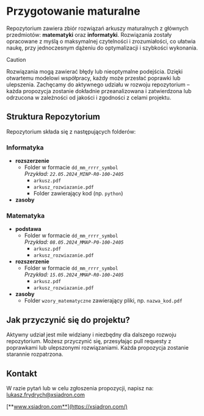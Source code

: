 # Przygotowanie maturalne

Repozytorium zawiera zbiór rozwiązań arkuszy maturalnych z głównych przedmiotów: **matematyki** oraz **informatyki**. Rozwiązania zostały opracowane z myślą o maksymalnej czytelności i zrozumiałości, co ułatwia naukę, przy jednoczesnym dążeniu do optymalizacji i szybkości wykonania.

> [!CAUTION]
> Rozwiązania mogą zawierać błędy lub nieoptymalne podejścia. Dzięki otwartemu modelowi współpracy, każdy może przesłać poprawki lub ulepszenia. Zachęcamy do aktywnego udziału w rozwoju repozytorium – każda propozycja zostanie dokładnie przeanalizowana i zatwierdzona lub odrzucona w zależności od jakości i zgodności z celami projektu.

## Struktura Repozytorium

Repozytorium składa się z następujących folderów:

### Informatyka

-   **rozszerzenie**
    -   Folder w formacie `dd_mm_rrrr_symbol`  
        _Przykład: `22.05.2024_MINP-R0-100-2405`_
        -   `arkusz.pdf`
        -   `arkusz_rozwiazanie.pdf`
        -   Folder zawierający kod (np. `python`)
-   **zasoby**

### Matematyka

-   **podstawa**
    -   Folder w formacie `dd_mm_rrrr_symbol`  
        _Przykład: `08.05.2024_MMAP-P0-100-2405`_
        -   `arkusz.pdf`
        -   `arkusz_rozwiazanie.pdf`
-   **rozszerzenie**
    -   Folder w formacie `dd_mm_rrrr_symbol`  
        _Przykład: `15.05.2024_MMAP-R0-100-2405`_
        -   `arkusz.pdf`
        -   `arkusz_rozwiazanie.pdf`
-   **zasoby**
    -   Folder `wzory_matematyczne` zawierający pliki, np. `nazwa_kod.pdf`

## Jak przyczynić się do projektu?

Aktywny udział jest mile widziany i niezbędny dla dalszego rozwoju repozytorium. Możesz przyczynić się, przesyłając pull requesty z poprawkami lub ulepszonymi rozwiązaniami. Każda propozycja zostanie starannie rozpatrzona.

## Kontakt

W razie pytań lub w celu zgłoszenia propozycji, napisz na: [lukasz.frydrych@xsiadron.com](mailto:lukasz.frydrych@xsiadron.com)

[**www.xsiadron.com**](https://xsiadron.com/)
